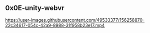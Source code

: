 ##  0x0E-unity-webvr


https://user-images.githubusercontent.com/49533377/156258870-22c34617-054c-42a9-8988-31f958b23e17.mp4

